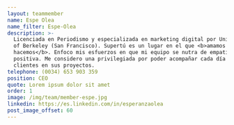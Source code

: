 ```yaml
---
layout: teammember
name: Espe Olea
name_filter: Espe-Olea
description: >-
  Licenciada en Periodismo y especializada en marketing digital por University
  of Berkeley (San Francisco). Supertú es un lugar en el que <b>amamos lo que
  hacemos</b>. Enfoco mis esfuerzos en que mi equipo se nutra de empatía y energía
  positiva. Me considero una privilegiada por poder acompañar cada día a mis
  clientes en sus proyectos. 
telephone: (0034) 653 903 359
position: CEO
quote: Lorem ipsum dolor sit amet
order: 1
image: /img/team/member-espe.jpg
linkedin: https://es.linkedin.com/in/esperanzaolea
post_image_offset: 60
---
```



